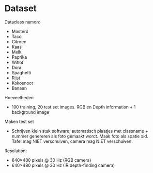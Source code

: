 # Dataset #

Dataclass namen:
  * Mosterd
  * Taco
  * Citroen
  * Kaas
  * Melk
  * Paprika
  * Witlof
  * Dora
  * Spaghetti
  * Rijst
  * Kokosnoot
  * Banaan

Hoeveelheden
  * 100 training, 20 test set images. RGB en Depth information + 1
background image

Maken test set
  * Schrijven klein stuk software, automatisch plaatjes met classname +
nummer genereren als foto gemaakt wordt. Maak foto als spatie oid.
Tafel mag NIET verschuiven, camera mag NIET verschuiven.

Resolution:
  * 640×480 pixels @ 30 Hz (RGB camera)
  * 640×480 pixels @ 30 Hz (IR depth-finding camera)